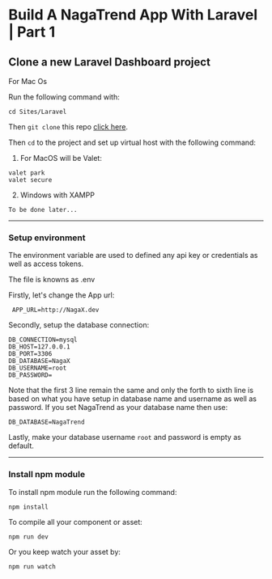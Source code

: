 # Build A NagaTrend App With Laravel | Part 1

##  Clone a new Laravel Dashboard project

For Mac Os 

Run the following command with:

```
cd Sites/Laravel
```

Then `git clone` this repo [click here](https://github.com/thetechyhub/template).

Then `cd` to the project and set up virtual host with the following command:

1. For MacOS will be Valet:
```
valet park
valet secure
```

2. Windows with XAMPP
```
To be done later...
```

---

### Setup environment

The environment variable are used to defined any api key or credentials as well as 
access tokens.

The file is knowns as .env

Firstly, let's change the App url:

```
 APP_URL=http://NagaX.dev
```

Secondly, setup the database connection:

```
DB_CONNECTION=mysql
DB_HOST=127.0.0.1
DB_PORT=3306
DB_DATABASE=NagaX
DB_USERNAME=root
DB_PASSWORD=
```

Note that the first 3 line remain the same and only the forth to sixth line is based on what you have setup in database name and username as well as password. If you set NagaTrend as your database name then use:

```
DB_DATABASE=NagaTrend
```

Lastly, make your database username `root` and password is empty as default.

---

### Install npm module

To install npm module run the following command:

```
npm install
```

To compile all your component or asset:

```
npm run dev
```

Or you keep watch your asset by:

```
npm run watch
```